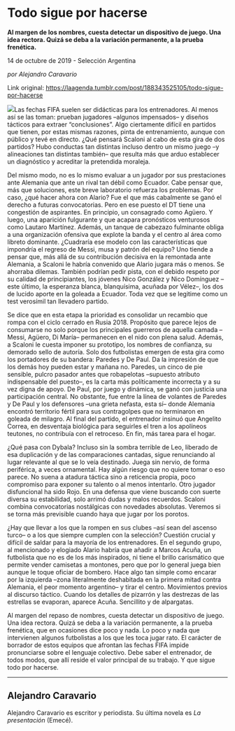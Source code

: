 # Todo sigue por hacerse

**Al margen de los nombres, cuesta detectar un dispositivo de juego. Una idea rectora. Quizá se deba a la variación permanente, a la prueba frenética.**

14 de octubre de 2019 - Selección Argentina

_por Alejandro Caravario_

Link original: https://laagenda.tumblr.com/post/188343525105/todo-sigue-por-hacerse

![](https://64.media.tumblr.com/5cac460fb522a018ce0710a6f3996a3f/fbad7dcfc487c5b5-d6/s500x750/3ba87a48b33cb2858f8e865139a177f9147c69ef.jpg)Las fechas FIFA suelen ser didácticas para los entrenadores. Al menos así se las toman: prueban jugadores –algunos impensados– y diseños tácticos para extraer “conclusiones”. Algo ciertamente difícil en partidos que tienen, por estas mismas razones, pinta de entrenamiento, aunque con público y tevé en directo. ¿Qué pensará Scaloni al cabo de esta gira de dos partidos? Hubo conductas tan distintas incluso dentro un mismo juego –y alineaciones tan distintas también– que resulta más que arduo establecer un diagnóstico y acreditar la pretendida moraleja. 

Del mismo modo, no es lo mismo evaluar a un jugador por sus prestaciones ante Alemania que ante un rival tan débil como Ecuador. Cabe pensar que, más que soluciones, este breve laboratorio refuerza los problemas. Por caso, ¿qué hacer ahora con Alario? Fue el que más cabalmente se ganó el derecho a futuras convocatorias. Pero en ese puesto el DT tiene una congestión de aspirantes. En principio, un consagrado como Agüero. Y luego, una aparición fulgurante y que acapara pronósticos venturosos como Lautaro Martínez. Además, un tanque de cabezazo fulminante obliga a una organización ofensiva que explote la banda y el centro al área como libreto dominante. ¿Cuadraría ese modelo con las características que impondría el regreso de Messi, musa y patrón del equipo? Uno tiende a pensar que, más allá de su contribución decisiva en la remontada ante Alemania, a Scaloni le habría convenido que Alario jugara más o menos. Se ahorraba dilemas. También podrían pedir pista, con el debido respeto por su calidad de principiantes, los jóvenes Nico González y Nico Domínguez –este último, la esperanza blanca, blanquísima, acuñada por Vélez–, los dos de lucido aporte en la goleada a Ecuador. Toda vez que se legitime como un test verosímil tan llevadero partido. 

Se dice que en esta etapa la prioridad es consolidar un recambio que rompa con el ciclo cerrado en Rusia 2018. Propósito que parece lejos de consumarse no solo porque los principales guerreros de aquella camada –Messi, Agüero, Di María– permanecen en el nido con plena salud. Además, a Scaloni le cuesta imponer su prototipo, los nombres de confianza, su demorado sello de autoría. Solo dos futbolistas emergen de esta gira como los portadores de su bandera: Paredes y De Paul. Da la impresión de que los demás hoy pueden estar y mañana no. Paredes, un cinco de pie sensible, pulcro pasador antes que robapelotas –supuesto atributo indispensable del puesto–, es la carta más políticamente incorrecta y a su vez digna de apoyo. De Paul, por juego y dinámica, se ganó con justicia una participación central. No obstante, fue entre la línea de volantes de Paredes y De Paul y los defensores –una grieta nefasta, esta sí– donde Alemania encontró territorio fértil para sus contragolpes que no terminaron en goleada de milagro. Al final del partido, el entrenador insinuó que Angelito Correa, en desventaja biológica para seguirles el tren a los apolíneos teutones, no contribuía con el retroceso. En fin, más tarea para el hogar. 




¿Qué pasa con Dybala? Incluso sin la sombra terrible de Leo, liberado de esa duplicación y de las comparaciones cantadas, sigue renunciando al lugar relevante al que se lo veía destinado. Juega sin nervio, de forma periférica, a veces ornamental. Hay algún riesgo que no quiere tomar o eso parece. No suena a atadura táctica sino a reticencia propia, poco compromiso para exponer su talento o al menos intentarlo. Otro jugador disfuncional ha sido Rojo. En una defensa que viene buscando con suerte diversa su estabilidad, solo arrimó dudas y malos recuerdos. Scaloni combina convocatorias nostálgicas con novedades absolutas. Veremos si se torna más previsible cuando haya que jugar por los porotos. 

¿Hay que llevar a los que la rompen en sus clubes –así sean del ascenso turco– o a los que siempre cumplen con la selección? Cuestión crucial y difícil de saldar para la mayoría de los entrenadores. En el segundo grupo, al mencionado y elogiado Alario habría que añadir a Marcos Acuña, un futbolista que no es de los más inspirados, ni tiene el brillo carismático que permite vender camisetas a montones, pero que por lo general juega bien aunque le toque oficiar de bombero. Hace algo tan simple como encarar por la izquierda –zona literalmente deshabitada en la primera mitad contra Alemania, el peor momento argentino– y tirar el centro. Movimientos previos al discurso táctico. Cuando los detalles de pizarrón y las destrezas de las estrellas se evaporan, aparece Acuña. Sencillito y de alpargatas. 

Al margen del repaso de nombres, cuesta detectar un dispositivo de juego. Una idea rectora. Quizá se deba a la variación permanente, a la prueba frenética, que en ocasiones dice poco y nada. Lo poco y nada que intervienen algunos futbolistas a los que les toca jugar rato. El carácter de borrador de estos equipos que afrontan las fechas FIFA impide pronunciarse sobre el lenguaje colectivo. Debe saber el entrenador, de todos modos, que allí reside el valor principal de su trabajo. Y que sigue todo por hacerse.     



---

Alejandro Caravario
-------------------

 Alejandro Caravario es escritor y periodista. Su última novela es *La presentación* (Emecé).

